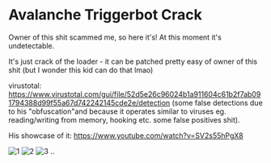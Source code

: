# Avalanche Triggerbot Crack
Owner of this shit scammed me, so here it's! 
At this moment it's undetectable.

It's just crack of the loader - it can be patched pretty easy of owner of this shit (but I wonder this kid can do that lmao)

virustotal: https://www.virustotal.com/gui/file/52d5e26c96024b1a911604c61b2f7ab091794388d99f55a67d742242145cde2e/detection
(some false detections due to his "obfuscation"and because it operates similar to viruses eg. reading/writing from memory, hooking etc. some false positives shit).

His showcase of it:
https://www.youtube.com/watch?v=SV2s55hPgX8

![1](https://user-images.githubusercontent.com/104938153/166818555-186d8235-9109-4384-a2a2-743e132d300f.png)
![2](https://user-images.githubusercontent.com/104938153/166818559-1a774446-28fe-4437-a618-a6a125df1b78.png)
![3](https://user-images.githubusercontent.com/104938153/166818562-3c4e1cdb-85fc-4ead-bc89-cff2ca84f272.png)
..

